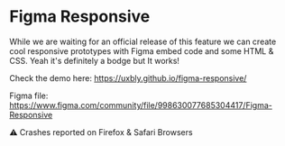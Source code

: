 # Figma Responsive
While we are waiting for an official release of this feature we can create cool responsive prototypes with Figma embed code and some HTML & CSS. Yeah it's definitely a bodge but It works!



Check the demo here: https://uxbly.github.io/figma-responsive/

Figma file: https://www.figma.com/community/file/998630077685304417/Figma-Responsive


⚠️ Crashes reported on Firefox & Safari Browsers
